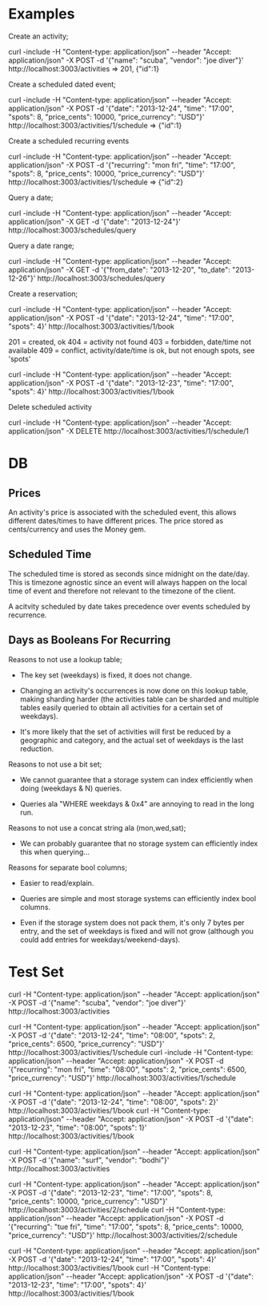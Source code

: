 Examples
========

Create an activity;

  curl -include -H "Content-type: application/json" --header "Accept: application/json" -X POST -d '{"name": "scuba", "vendor": "joe diver"}' http://localhost:3003/activities
  =>
  201, {"id":1}


Create a scheduled dated event;

  curl -include -H "Content-type: application/json" --header "Accept: application/json" -X POST -d '{"date": "2013-12-24", "time": "17:00", "spots": 8, "price_cents": 10000, "price_currency": "USD"}' http://localhost:3003/activities/1/schedule
  =>
  {"id":1}

Create a scheduled recurring events

  curl -include -H "Content-type: application/json" --header "Accept: application/json" -X POST -d '{"recurring": "mon fri", "time": "17:00", "spots": 8, "price_cents": 10000, "price_currency": "USD"}' http://localhost:3003/activities/1/schedule
  =>
  {"id":2}

Query a date;

  curl -include -H "Content-type: application/json" --header "Accept: application/json" -X GET -d '{"date": "2013-12-24"}' http://localhost:3003/schedules/query


Query a date range;

  curl -include -H "Content-type: application/json" --header "Accept: application/json" -X GET -d '{"from_date": "2013-12-20", "to_date": "2013-12-26"}' http://localhost:3003/schedules/query

Create a reservation;

  curl -include -H "Content-type: application/json" --header "Accept: application/json" -X POST -d '{"date": "2013-12-24", "time": "17:00", "spots": 4}' http://localhost:3003/activities/1/book

  201 = created, ok
  404 = activity not found
  403 = forbidden, date/time not available
  409 = conflict, activity/date/time is ok, but not enough spots, see 'spots'


  curl -include -H "Content-type: application/json" --header "Accept: application/json" -X POST -d '{"date": "2013-12-23", "time": "17:00", "spots": 4}' http://localhost:3003/activities/1/book

Delete scheduled activity

  curl -include -H "Content-type: application/json" --header "Accept: application/json" -X DELETE http://localhost:3003/activities/1/schedule/1

DB
==

Prices
------

An activity's price is associated with the scheduled event, this
allows different dates/times to have different prices. The price
stored as cents/currency and uses the Money gem.

Scheduled Time
--------------

The scheduled time is stored as seconds since midnight on the
date/day. This is timezone agnostic since an event will always happen
on the local time of event and therefore not relevant to the timezone
of the client.

A acitvity scheduled by date takes precedence over events scheduled by
recurrence.

Days as Booleans For Recurring
------------------------------

Reasons to not use a lookup table;

   * The key set (weekdays) is fixed, it does not change.

   * Changing an activity's occurrences is now done on this lookup
     table, making sharding harder (the activities table can be
     sharded and multiple tables easily queried to obtain all
     activities for a certain set of weekdays).

   * It's more likely that the set of activities will first be reduced
     by a geographic and category, and the actual set of weekdays is
     the last reduction.

Reasons to not use a bit set;

   * We cannot guarantee that a storage system can index efficiently
     when doing (weekdays & N) queries.

   * Queries ala "WHERE weekdays & 0x4" are annoying to read in the
     long run.

Reasons to not use a concat string ala (mon,wed,sat);

   * We can probably guarantee that no storage system can efficiently
     index this when querying...

Reasons for separate bool columns;

   * Easier to read/explain.

   * Queries are simple and most storage systems can efficiently index
     bool columns.

   * Even if the storage system does not pack them, it's only 7 bytes
     per entry, and the set of weekdays is fixed and will not grow
     (although you could add entries for weekdays/weekend-days).


Test Set
========

curl -H "Content-type: application/json" --header "Accept: application/json" -X POST -d '{"name": "scuba", "vendor": "joe diver"}' http://localhost:3003/activities

curl -H "Content-type: application/json" --header "Accept: application/json" -X POST -d '{"date": "2013-12-24", "time": "08:00", "spots": 2, "price_cents": 6500, "price_currency": "USD"}' http://localhost:3003/activities/1/schedule
curl -include -H "Content-type: application/json" --header "Accept: application/json" -X POST -d '{"recurring": "mon fri", "time": "08:00", "spots": 2, "price_cents": 6500, "price_currency": "USD"}' http://localhost:3003/activities/1/schedule

curl -H "Content-type: application/json" --header "Accept: application/json" -X POST -d '{"date": "2013-12-24", "time": "08:00", "spots": 2}' http://localhost:3003/activities/1/book
curl -H "Content-type: application/json" --header "Accept: application/json" -X POST -d '{"date": "2013-12-23", "time": "08:00", "spots": 1}' http://localhost:3003/activities/1/book

curl -H "Content-type: application/json" --header "Accept: application/json" -X POST -d '{"name": "surf", "vendor": "bodhi"}' http://localhost:3003/activities

curl -H "Content-type: application/json" --header "Accept: application/json" -X POST -d '{"date": "2013-12-23", "time": "17:00", "spots": 8, "price_cents": 10000, "price_currency": "USD"}' http://localhost:3003/activities/2/schedule
curl -H "Content-type: application/json" --header "Accept: application/json" -X POST -d '{"recurring": "tue fri", "time": "17:00", "spots": 8, "price_cents": 10000, "price_currency": "USD"}' http://localhost:3003/activities/2/schedule

curl -H "Content-type: application/json" --header "Accept: application/json" -X POST -d '{"date": "2013-12-24", "time": "17:00", "spots": 4}' http://localhost:3003/activities/1/book
curl -H "Content-type: application/json" --header "Accept: application/json" -X POST -d '{"date": "2013-12-23", "time": "17:00", "spots": 4}' http://localhost:3003/activities/1/book
